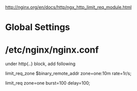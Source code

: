 http://nginx.org/en/docs/http/ngx_http_limit_req_module.html


# Global Settings 

# /etc/nginx/nginx.conf
under http{..} block, add following


limit_req_zone $binary_remote_addr zone=one:10m rate=1r/s;

limit_req zone=one burst=100 delay=100;
